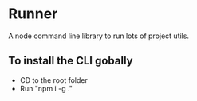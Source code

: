 # Runner

A node command line library to run lots of project utils.


## To install the CLI gobally
- CD to the root folder
- Run "npm i -g ."
